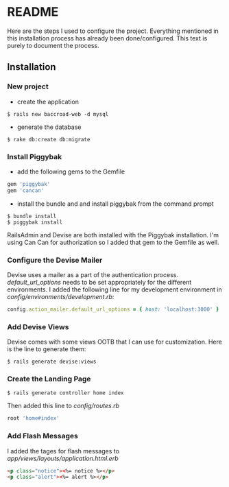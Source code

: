 # README

Here are the steps I used to configure the project.  Everything mentioned in this installation process has already been done/configured.  This text is purely to document the process.

## Installation

### New project

* create the application

```
$ rails new baccroad-web -d mysql
```

* generate the database

```
$ rake db:create db:migrate
```
### Install Piggybak

* add the following gems to the Gemfile

```ruby
gem 'piggybak'
gem 'cancan'
```

* install the bundle and and install piggybak from the command prompt

```
$ bundle install
$ piggybak install
```

RailsAdmin and Devise are both installed with the Piggybak installation.  I'm using Can Can for authorization so I added that gem to the Gemfile as well.

### Configure the Devise Mailer

Devise uses a mailer as a part of the authentication process.  *default_url_options* needs to be set appropriately for the different environments.  I added the following line for my development environment in *config/environments/development.rb*:

```ruby
config.action_mailer.default_url_options = { host: 'localhost:3000' }
```

### Add Devise Views

Devise comes with some views OOTB that I can use for customization.  Here is the line to generate them:

```
$ rails generate devise:views
```

### Create the Landing Page

```
$ rails generate controller home index
```

Then added this line to *config/routes.rb*

```ruby
root 'home#index'
```

### Add Flash Messages

I added the tages for flash messages to *app/views/layouts/application.html.erb*

```html
<p class="notice"><%= notice %></p>
<p class="alert"><%= alert %></p>
 ```
